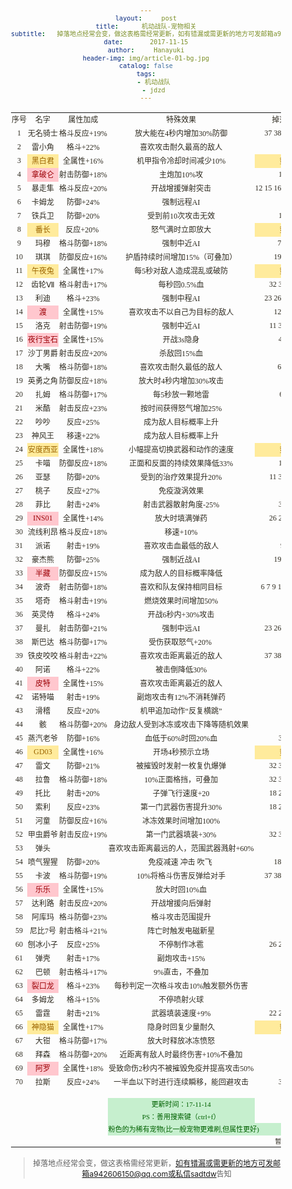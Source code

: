 ```yaml
---
layout:     post
title:      机动战队-宠物相关
subtitle:   掉落地点经常会变，做这表格需经常更新，如有错漏或需更新的地方可发邮箱a942606150@qq.com告知
date:       2017-11-15
author:     Hanayuki
header-img: img/article-01-bg.jpg
catalog: false
tags:
    - 机动战队
    - jdzd
---
```



<html xmlns:v="urn:schemas-microsoft-com:vml" xmlns:o="urn:schemas-microsoft-com:office:office" xmlns:x="urn:schemas-microsoft-com:office:excel" xmlns="http://www.w3.org/TR/REC-html40">
 <head>
  <meta http-equiv="Content-Type" content="text/html; charset=utf-8"/>
  <meta name="ProgId" content="Excel.Sheet"/>
  <meta name="Generator" content="WPS Office ET"/>
  <!--[if gte mso 9]>
   <xml>
    <o:DocumentProperties>
     <o:Author>Administrator</o:Author>
     <o:Created>2017-11-13T17:12:29</o:Created>
     <o:LastAuthor>Administrator</o:LastAuthor>
     <o:LastSaved>2017-11-16T13:13:34</o:LastSaved>
    </o:DocumentProperties>
    <o:CustomDocumentProperties>
     <o:KSOProductBuildVer dt:dt="string">2052-10.1.0.6876</o:KSOProductBuildVer>
     <o:KSOReadingLayout dt:dt="boolean">false</o:KSOReadingLayout>
    </o:CustomDocumentProperties>
   </xml>
  <![endif]-->
  <style>
<!-- @page
	{margin:0.98in 0.75in 0.98in 0.75in;
	mso-header-margin:0.51in;
	mso-footer-margin:0.51in;}
tr
	{mso-height-source:auto;
	mso-ruby-visibility:none;}
col
	{mso-width-source:auto;
	mso-ruby-visibility:none;}
br
	{mso-data-placement:same-cell;}
.font0
	{color:#2F2B20;
	font-size:11.0px;
	font-weight:400;
	font-style:normal;
	text-decoration:none;
	font-family:"宋体";
	mso-generic-font-family:auto;
	mso-font-charset:134;}
.font1
	{color:#2F2B20;
	font-size:12.0px;
	font-weight:400;
	font-style:normal;
	text-decoration:none;
	font-family:"宋体";
	mso-generic-font-family:auto;
	mso-font-charset:134;}
.font2
	{color:#2F2B20;
	font-size:12.0px;
	font-weight:400;
	font-style:normal;
	text-decoration:none;
	font-family:"新宋体";
	mso-generic-font-family:auto;
	mso-font-charset:134;}
.font3
	{color:#9C6500;
	font-size:12.0px;
	font-weight:400;
	font-style:normal;
	text-decoration:none;
	font-family:"宋体";
	mso-generic-font-family:auto;
	mso-font-charset:0;}
.font4
	{color:#9C0006;
	font-size:12.0px;
	font-weight:400;
	font-style:normal;
	text-decoration:none;
	font-family:"宋体";
	mso-generic-font-family:auto;
	mso-font-charset:0;}
.font5
	{color:#006100;
	font-size:11.0px;
	font-weight:400;
	font-style:normal;
	text-decoration:none;
	font-family:"宋体";
	mso-generic-font-family:auto;
	mso-font-charset:0;}
.font6
	{color:#2F2B20;
	font-size:10.0px;
	font-weight:400;
	font-style:normal;
	text-decoration:none;
	font-family:"宋体";
	mso-generic-font-family:auto;
	mso-font-charset:134;}
.font7
	{color:#2F2B20;
	font-size:11.0px;
	font-weight:400;
	font-style:normal;
	text-decoration:none;
	font-family:"宋体";
	mso-generic-font-family:auto;
	mso-font-charset:0;}
.font8
	{color:#675E47;
	font-size:11.0px;
	font-weight:700;
	font-style:normal;
	text-decoration:none;
	font-family:"宋体";
	mso-generic-font-family:auto;
	mso-font-charset:134;}
.font9
	{color:#9C0006;
	font-size:11.0px;
	font-weight:400;
	font-style:normal;
	text-decoration:none;
	font-family:"宋体";
	mso-generic-font-family:auto;
	mso-font-charset:0;}
.font10
	{color:#FFFFFF;
	font-size:11.0px;
	font-weight:400;
	font-style:normal;
	text-decoration:none;
	font-family:"宋体";
	mso-generic-font-family:auto;
	mso-font-charset:0;}
.font11
	{color:#3F3F3F;
	font-size:11.0px;
	font-weight:700;
	font-style:normal;
	text-decoration:none;
	font-family:"宋体";
	mso-generic-font-family:auto;
	mso-font-charset:0;}
.font12
	{color:#9C6500;
	font-size:11.0px;
	font-weight:400;
	font-style:normal;
	text-decoration:none;
	font-family:"宋体";
	mso-generic-font-family:auto;
	mso-font-charset:0;}
.font13
	{color:#675E47;
	font-size:18.0px;
	font-weight:700;
	font-style:normal;
	text-decoration:none;
	font-family:"宋体";
	mso-generic-font-family:auto;
	mso-font-charset:134;}
.font14
	{color:#3F3F76;
	font-size:11.0px;
	font-weight:400;
	font-style:normal;
	text-decoration:none;
	font-family:"宋体";
	mso-generic-font-family:auto;
	mso-font-charset:0;}
.font15
	{color:#2F2B20;
	font-size:11.0px;
	font-weight:700;
	font-style:normal;
	text-decoration:none;
	font-family:"宋体";
	mso-generic-font-family:auto;
	mso-font-charset:0;}
.font16
	{color:#675E47;
	font-size:13.0px;
	font-weight:700;
	font-style:normal;
	text-decoration:none;
	font-family:"宋体";
	mso-generic-font-family:auto;
	mso-font-charset:134;}
.font17
	{color:#0000FF;
	font-size:11.0px;
	font-weight:400;
	font-style:normal;
	text-decoration:underline;
	text-underline-style:single;
	font-family:"宋体";
	mso-generic-font-family:auto;
	mso-font-charset:0;}
.font18
	{color:#FF0000;
	font-size:11.0px;
	font-weight:400;
	font-style:normal;
	text-decoration:none;
	font-family:"宋体";
	mso-generic-font-family:auto;
	mso-font-charset:0;}
.font19
	{color:#800080;
	font-size:11.0px;
	font-weight:400;
	font-style:normal;
	text-decoration:underline;
	text-underline-style:single;
	font-family:"宋体";
	mso-generic-font-family:auto;
	mso-font-charset:0;}
.font20
	{color:#FA7D00;
	font-size:11.0px;
	font-weight:400;
	font-style:normal;
	text-decoration:none;
	font-family:"宋体";
	mso-generic-font-family:auto;
	mso-font-charset:0;}
.font21
	{color:#675E47;
	font-size:15.0px;
	font-weight:700;
	font-style:normal;
	text-decoration:none;
	font-family:"宋体";
	mso-generic-font-family:auto;
	mso-font-charset:134;}
.font22
	{color:#FA7D00;
	font-size:11.0px;
	font-weight:700;
	font-style:normal;
	text-decoration:none;
	font-family:"宋体";
	mso-generic-font-family:auto;
	mso-font-charset:0;}
.font23
	{color:#7F7F7F;
	font-size:11.0px;
	font-weight:400;
	font-style:italic;
	text-decoration:none;
	font-family:"宋体";
	mso-generic-font-family:auto;
	mso-font-charset:0;}
.font24
	{color:#FFFFFF;
	font-size:11.0px;
	font-weight:700;
	font-style:normal;
	text-decoration:none;
	font-family:"宋体";
	mso-generic-font-family:auto;
	mso-font-charset:0;}
.style0
	{mso-number-format:"General";
	text-align:general;
	vertical-align:middle;
	white-space:nowrap;
	mso-rotate:0;
	color:#2F2B20;
	font-size:11.0px;
	font-weight:400;
	font-style:normal;
	text-decoration:none;
	font-family:宋体;
	mso-font-charset:134;
	border:none;
	mso-protection:locked visible;
	mso-style-name:"常规";
	mso-style-id:0;}
.style16
	{mso-number-format:"_ \\¥* \#\,\#\#0_ \;_ \\¥* \\-\#\,\#\#0_ \;_ \\¥* \0022-\0022_ \;_ \@_ ";
	mso-style-name:"货币[0]";
	mso-style-id:7;}
.style17
	{mso-pattern:auto none;
	background:#F7F5E1;
	color:#2F2B20;
	font-size:11.0px;
	font-weight:400;
	font-style:normal;
	text-decoration:none;
	font-family:宋体;
	mso-font-charset:0;
	mso-style-name:"20% - 强调文字颜色 3";}
.style18
	{mso-pattern:auto none;
	background:#FFCC99;
	color:#3F3F76;
	font-size:11.0px;
	font-weight:400;
	font-style:normal;
	text-decoration:none;
	font-family:宋体;
	mso-font-charset:0;
	border:.5px solid #7F7F7F;
	mso-style-name:"输入";}
.style19
	{mso-number-format:"_ \\¥* \#\,\#\#0\.00_ \;_ \\¥* \\-\#\,\#\#0\.00_ \;_ \\¥* \0022-\0022??_ \;_ \@_ ";
	mso-style-name:"货币";
	mso-style-id:4;}
.style20
	{mso-number-format:"_ * \#\,\#\#0_ \;_ * \\-\#\,\#\#0_ \;_ * \0022-\0022_ \;_ \@_ ";
	mso-style-name:"千位分隔[0]";
	mso-style-id:6;}
.style21
	{mso-pattern:auto none;
	background:#EDEAC5;
	color:#2F2B20;
	font-size:11.0px;
	font-weight:400;
	font-style:normal;
	text-decoration:none;
	font-family:宋体;
	mso-font-charset:0;
	mso-style-name:"40% - 强调文字颜色 3";}
.style22
	{mso-pattern:auto none;
	background:#FFC7CE;
	color:#9C0006;
	font-size:11.0px;
	font-weight:400;
	font-style:normal;
	text-decoration:none;
	font-family:宋体;
	mso-font-charset:0;
	mso-style-name:"差";}
.style23
	{mso-number-format:"_ * \#\,\#\#0\.00_ \;_ * \\-\#\,\#\#0\.00_ \;_ * \0022-\0022??_ \;_ \@_ ";
	mso-style-name:"千位分隔";
	mso-style-id:3;}
.style24
	{mso-pattern:auto none;
	background:#E4E0A7;
	color:#FFFFFF;
	font-size:11.0px;
	font-weight:400;
	font-style:normal;
	text-decoration:none;
	font-family:宋体;
	mso-font-charset:0;
	mso-style-name:"60% - 强调文字颜色 3";}
.style25
	{color:#0000FF;
	font-size:11.0px;
	font-weight:400;
	font-style:normal;
	text-decoration:underline;
	text-underline-style:single;
	font-family:宋体;
	mso-font-charset:0;
	mso-style-name:"超链接";
	mso-style-id:8;}
.style26
	{mso-number-format:"0%";
	mso-style-name:"百分比";
	mso-style-id:5;}
.style27
	{color:#800080;
	font-size:11.0px;
	font-weight:400;
	font-style:normal;
	text-decoration:underline;
	text-underline-style:single;
	font-family:宋体;
	mso-font-charset:0;
	mso-style-name:"已访问的超链接";
	mso-style-id:9;}
.style28
	{mso-pattern:auto none;
	background:#FFFFCC;
	border:.5px solid #B2B2B2;
	mso-style-name:"注释";}
.style29
	{mso-pattern:auto none;
	background:#C2D8D8;
	color:#FFFFFF;
	font-size:11.0px;
	font-weight:400;
	font-style:normal;
	text-decoration:none;
	font-family:宋体;
	mso-font-charset:0;
	mso-style-name:"60% - 强调文字颜色 2";}
.style30
	{color:#675E47;
	font-size:11.0px;
	font-weight:700;
	font-style:normal;
	text-decoration:none;
	font-family:宋体;
	mso-font-charset:134;
	mso-style-name:"标题 4";}
.style31
	{color:#FF0000;
	font-size:11.0px;
	font-weight:400;
	font-style:normal;
	text-decoration:none;
	font-family:宋体;
	mso-font-charset:0;
	mso-style-name:"警告文本";}
.style32
	{color:#675E47;
	font-size:18.0px;
	font-weight:700;
	font-style:normal;
	text-decoration:none;
	font-family:宋体;
	mso-font-charset:134;
	mso-style-name:"标题";}
.style33
	{color:#7F7F7F;
	font-size:11.0px;
	font-weight:400;
	font-style:italic;
	text-decoration:none;
	font-family:宋体;
	mso-font-charset:0;
	mso-style-name:"解释性文本";}
.style34
	{color:#675E47;
	font-size:15.0px;
	font-weight:700;
	font-style:normal;
	text-decoration:none;
	font-family:宋体;
	mso-font-charset:134;
	border-bottom:1.0px solid #A9A57C;
	mso-style-name:"标题 1";}
.style35
	{color:#675E47;
	font-size:13.0px;
	font-weight:700;
	font-style:normal;
	text-decoration:none;
	font-family:宋体;
	mso-font-charset:134;
	border-bottom:1.0px solid #A9A57C;
	mso-style-name:"标题 2";}
.style36
	{mso-pattern:auto none;
	background:#CBC8AF;
	color:#FFFFFF;
	font-size:11.0px;
	font-weight:400;
	font-style:normal;
	text-decoration:none;
	font-family:宋体;
	mso-font-charset:0;
	mso-style-name:"60% - 强调文字颜色 1";}
.style37
	{color:#675E47;
	font-size:11.0px;
	font-weight:700;
	font-style:normal;
	text-decoration:none;
	font-family:宋体;
	mso-font-charset:134;
	border-bottom:1.0px solid #D5D2BD;
	mso-style-name:"标题 3";}
.style38
	{mso-pattern:auto none;
	background:#BFC8C5;
	color:#FFFFFF;
	font-size:11.0px;
	font-weight:400;
	font-style:normal;
	text-decoration:none;
	font-family:宋体;
	mso-font-charset:0;
	mso-style-name:"60% - 强调文字颜色 4";}
.style39
	{mso-pattern:auto none;
	background:#F2F2F2;
	color:#3F3F3F;
	font-size:11.0px;
	font-weight:700;
	font-style:normal;
	text-decoration:none;
	font-family:宋体;
	mso-font-charset:0;
	border:.5px solid #3F3F3F;
	mso-style-name:"输出";}
.style40
	{mso-pattern:auto none;
	background:#F2F2F2;
	color:#FA7D00;
	font-size:11.0px;
	font-weight:700;
	font-style:normal;
	text-decoration:none;
	font-family:宋体;
	mso-font-charset:0;
	border:.5px solid #7F7F7F;
	mso-style-name:"计算";}
.style41
	{mso-pattern:auto none;
	background:#A5A5A5;
	color:#FFFFFF;
	font-size:11.0px;
	font-weight:700;
	font-style:normal;
	text-decoration:none;
	font-family:宋体;
	mso-font-charset:0;
	border:2.0px double #3F3F3F;
	mso-style-name:"检查单元格";}
.style42
	{mso-pattern:auto none;
	background:#EFECE7;
	color:#2F2B20;
	font-size:11.0px;
	font-weight:400;
	font-style:normal;
	text-decoration:none;
	font-family:宋体;
	mso-font-charset:0;
	mso-style-name:"20% - 强调文字颜色 6";}
.style43
	{mso-pattern:auto none;
	background:#9CBEBD;
	color:#FFFFFF;
	font-size:11.0px;
	font-weight:400;
	font-style:normal;
	text-decoration:none;
	font-family:宋体;
	mso-font-charset:0;
	mso-style-name:"强调文字颜色 2";}
.style44
	{color:#FA7D00;
	font-size:11.0px;
	font-weight:400;
	font-style:normal;
	text-decoration:none;
	font-family:宋体;
	mso-font-charset:0;
	border-bottom:2.0px double #FF8001;
	mso-style-name:"链接单元格";}
.style45
	{color:#2F2B20;
	font-size:11.0px;
	font-weight:700;
	font-style:normal;
	text-decoration:none;
	font-family:宋体;
	mso-font-charset:0;
	border-top:.5px solid #A9A57C;
	border-bottom:2.0px double #A9A57C;
	mso-style-name:"汇总";}
.style46
	{mso-pattern:auto none;
	background:#C6EFCE;
	color:#006100;
	font-size:11.0px;
	font-weight:400;
	font-style:normal;
	text-decoration:none;
	font-family:宋体;
	mso-font-charset:0;
	mso-style-name:"好";}
.style47
	{mso-pattern:auto none;
	background:#FFEB9C;
	color:#9C6500;
	font-size:11.0px;
	font-weight:400;
	font-style:normal;
	text-decoration:none;
	font-family:宋体;
	mso-font-charset:0;
	mso-style-name:"适中";}
.style48
	{mso-pattern:auto none;
	background:#F3ECDE;
	color:#2F2B20;
	font-size:11.0px;
	font-weight:400;
	font-style:normal;
	text-decoration:none;
	font-family:宋体;
	mso-font-charset:0;
	mso-style-name:"20% - 强调文字颜色 5";}
.style49
	{mso-pattern:auto none;
	background:#A9A57C;
	color:#FFFFFF;
	font-size:11.0px;
	font-weight:400;
	font-style:normal;
	text-decoration:none;
	font-family:宋体;
	mso-font-charset:0;
	mso-style-name:"强调文字颜色 1";}
.style50
	{mso-pattern:auto none;
	background:#EDECE4;
	color:#2F2B20;
	font-size:11.0px;
	font-weight:400;
	font-style:normal;
	text-decoration:none;
	font-family:宋体;
	mso-font-charset:0;
	mso-style-name:"20% - 强调文字颜色 1";}
.style51
	{mso-pattern:auto none;
	background:#DDDBCA;
	color:#2F2B20;
	font-size:11.0px;
	font-weight:400;
	font-style:normal;
	text-decoration:none;
	font-family:宋体;
	mso-font-charset:0;
	mso-style-name:"40% - 强调文字颜色 1";}
.style52
	{mso-pattern:auto none;
	background:#EBF1F1;
	color:#2F2B20;
	font-size:11.0px;
	font-weight:400;
	font-style:normal;
	text-decoration:none;
	font-family:宋体;
	mso-font-charset:0;
	mso-style-name:"20% - 强调文字颜色 2";}
.style53
	{mso-pattern:auto none;
	background:#D8E4E4;
	color:#2F2B20;
	font-size:11.0px;
	font-weight:400;
	font-style:normal;
	text-decoration:none;
	font-family:宋体;
	mso-font-charset:0;
	mso-style-name:"40% - 强调文字颜色 2";}
.style54
	{mso-pattern:auto none;
	background:#D2CB6C;
	color:#FFFFFF;
	font-size:11.0px;
	font-weight:400;
	font-style:normal;
	text-decoration:none;
	font-family:宋体;
	mso-font-charset:0;
	mso-style-name:"强调文字颜色 3";}
.style55
	{mso-pattern:auto none;
	background:#95A39D;
	color:#FFFFFF;
	font-size:11.0px;
	font-weight:400;
	font-style:normal;
	text-decoration:none;
	font-family:宋体;
	mso-font-charset:0;
	mso-style-name:"强调文字颜色 4";}
.style56
	{mso-pattern:auto none;
	background:#EAECEB;
	color:#2F2B20;
	font-size:11.0px;
	font-weight:400;
	font-style:normal;
	text-decoration:none;
	font-family:宋体;
	mso-font-charset:0;
	mso-style-name:"20% - 强调文字颜色 4";}
.style57
	{mso-pattern:auto none;
	background:#D3DAD7;
	color:#2F2B20;
	font-size:11.0px;
	font-weight:400;
	font-style:normal;
	text-decoration:none;
	font-family:宋体;
	mso-font-charset:0;
	mso-style-name:"40% - 强调文字颜色 4";}
.style58
	{mso-pattern:auto none;
	background:#C89F5D;
	color:#FFFFFF;
	font-size:11.0px;
	font-weight:400;
	font-style:normal;
	text-decoration:none;
	font-family:宋体;
	mso-font-charset:0;
	mso-style-name:"强调文字颜色 5";}
.style59
	{mso-pattern:auto none;
	background:#E9D9BE;
	color:#2F2B20;
	font-size:11.0px;
	font-weight:400;
	font-style:normal;
	text-decoration:none;
	font-family:宋体;
	mso-font-charset:0;
	mso-style-name:"40% - 强调文字颜色 5";}
.style60
	{mso-pattern:auto none;
	background:#DDC69D;
	color:#FFFFFF;
	font-size:11.0px;
	font-weight:400;
	font-style:normal;
	text-decoration:none;
	font-family:宋体;
	mso-font-charset:0;
	mso-style-name:"60% - 强调文字颜色 5";}
.style61
	{mso-pattern:auto none;
	background:#B1A089;
	color:#FFFFFF;
	font-size:11.0px;
	font-weight:400;
	font-style:normal;
	text-decoration:none;
	font-family:宋体;
	mso-font-charset:0;
	mso-style-name:"强调文字颜色 6";}
.style62
	{mso-pattern:auto none;
	background:#E0D9CF;
	color:#2F2B20;
	font-size:11.0px;
	font-weight:400;
	font-style:normal;
	text-decoration:none;
	font-family:宋体;
	mso-font-charset:0;
	mso-style-name:"40% - 强调文字颜色 6";}
.style63
	{mso-pattern:auto none;
	background:#CFC6B8;
	color:#FFFFFF;
	font-size:11.0px;
	font-weight:400;
	font-style:normal;
	text-decoration:none;
	font-family:宋体;
	mso-font-charset:0;
	mso-style-name:"60% - 强调文字颜色 6";}
td
	{mso-style-parent:style0;
	padding-top:1px;
	padding-right:1px;
	padding-left:1px;
	mso-ignore:padding;
	mso-number-format:"General";
	text-align:general;
	vertical-align:middle;
	white-space:nowrap;
	mso-rotate:0;
	color:#2F2B20;
	font-size:11.0px;
	font-weight:400;
	font-style:normal;
	text-decoration:none;
	font-family:宋体;
	mso-font-charset:134;
	border:none;
	mso-protection:locked visible;}
.xl65
	{mso-style-parent:style0;
	text-align:center;
	font-size:12.0px;
	mso-font-charset:134;}
.xl66
	{mso-style-parent:style0;
	text-align:center;
	font-size:12.0px;
	font-family:新宋体;
	mso-font-charset:134;}
.xl67
	{mso-style-parent:style47;
	text-align:center;
	mso-pattern:auto none;
	background:#FFEB9C;
	color:#9C6500;
	font-size:12.0px;
	mso-font-charset:0;}
.xl68
	{mso-style-parent:style22;
	text-align:center;
	mso-pattern:auto none;
	background:#FFC7CE;
	color:#9C0006;
	font-size:12.0px;
	mso-font-charset:0;}
.xl69
	{mso-style-parent:style0;
	mso-number-format:"m\0022月\0022d\0022日\0022";
	text-align:center;
	font-size:12.0px;
	mso-font-charset:134;}
.xl70
	{mso-style-parent:style46;
	text-align:center;
	mso-pattern:auto none;
	background:#C6EFCE;
	color:#006100;
	mso-font-charset:0;}
.xl71
	{mso-style-parent:style46;
	text-align:justify;
	mso-pattern:auto none;
	background:#C6EFCE;
	color:#006100;
	mso-font-charset:0;}
.xl72
	{mso-style-parent:style0;
	text-align:center;
	font-size:10.0px;
	mso-font-charset:134;}
 -->  </style>
  <!--[if gte mso 9]>
   <xml>
    <x:ExcelWorkbook>
     <x:ExcelWorksheets>
      <x:ExcelWorksheet>
       <x:Name>Sheet1</x:Name>
       <x:WorksheetOpxions>
        <x:DefaultRowHeight>285</x:DefaultRowHeight>
        <x:Selected/>
        <x:Panes>
         <x:Pane>
          <x:Number>3</x:Number>
          <x:ActiveCol>6</x:ActiveCol>
          <x:ActiveRow>9</x:ActiveRow>
          <x:RangeSelection>G10</x:RangeSelection>
         </x:Pane>
        </x:Panes>
        <x:ProtectContents>False</x:ProtectContents>
        <x:ProtectObjects>False</x:ProtectObjects>
        <x:ProtectScenarios>False</x:ProtectScenarios>
        <x:PageBreakZoom>100</x:PageBreakZoom>
        <x:Print>
         <x:ValidPrinterInfo/>
         <x:PaperSizeIndex>9</x:PaperSizeIndex>
        </x:Print>
       </x:WorksheetOpxions>
      </x:ExcelWorksheet>
     </x:ExcelWorksheets>
     <x:ProtectStructure>False</x:ProtectStructure>
     <x:ProtectWindows>False</x:ProtectWindows>
     <x:SelectedSheets>0</x:SelectedSheets>
     <x:WindowHeight>10365</x:WindowHeight>
     <x:WindowWidth>21510</x:WindowWidth>
    </x:ExcelWorkbook>
    <x:ExcelName>
     <x:Name>s</x:Name>
     <x:Formula>=Sheet1!$A:$A</x:Formula>
    </x:ExcelName>
    <x:ExcelName>
     <x:Name>s是</x:Name>
     <x:Formula>=Sheet1!$A:$A</x:Formula>
    </x:ExcelName>
   </xml>
  <![endif]-->
 </head>
 <body link="blue" vlink="purple" class="xl65">
  <table width="1019" border="0" cellpadding="0" cellspacing="0" style='border-collapse:collapse;table-layout:fixed;'>
   <tr height="19" style='height:14.25px;'>
    <td class="xl65" height="19" width="45" style='height:14.25px;width:33.75px;' x:str>序号</td>
    <td class="xl65" width="97" style='width:72.75px;' x:str>名字</td>
    <td class="xl66" width="151" style='width:113.25px;' x:str>属性加成</td>
    <td class="xl65" width="310" style='width:232.50px;' x:str>特殊效果</td>
    <td class="xl65" width="168" style='width:126.00px;' x:str>掉落关卡</td>
    <td class="xl65" width="248" style='width:186.00px;' x:str>掉落关卡（特殊战役）</td>
   </tr>
   <tr height="19" style='height:14.25px;'>
    <td class="xl65" height="19" style='height:14.25px;' x:num>1</td>
    <td class="xl65" x:str>无名骑士</td>
    <td class="xl65" x:str>格斗反应+19%</td>
    <td class="xl65" x:str>放大能在4秒内增加30%防御</td>
    <td class="xl65" x:str>37 38 39 40 41</td>
    <td class="xl65"></td>
   </tr>
   <tr height="21.33" style='height:16.00px;mso-height-source:userset;mso-height-alt:320;'>
    <td class="xl65" height="21.33" style='height:16.00px;' x:num>2</td>
    <td class="xl65" x:str>雷小角</td>
    <td class="xl65" x:str>格斗+22%</td>
    <td class="xl65" x:str>喜欢攻击耐久最高的敌人</td>
    <td class="xl65" x:num>16</td>
    <td class="xl65"></td>
   </tr>
   <tr height="19" style='height:14.25px;'>
    <td class="xl65" height="19" style='height:14.25px;' x:num>3</td>
    <td class="xl67" x:str>黑白君</td>
    <td class="xl65" x:str>全属性+16%</td>
    <td class="xl65" x:str>机甲指令冷却时间减少10%</td>
    <td class="xl67" x:str>氪金</td>
    <td class="xl65"></td>
   </tr>
   <tr height="19" style='height:14.25px;'>
    <td class="xl65" height="19" style='height:14.25px;' x:num>4</td>
    <td class="xl68" x:str>拿破仑</td>
    <td class="xl65" x:str>射击防御+18%</td>
    <td class="xl65" x:str>主炮加10%攻</td>
    <td class="xl65" x:str>10 25</td>
    <td class="xl65" x:str>蔷薇三连星 25 26 27 28 29 30</td>
   </tr>
   <tr height="19" style='height:14.25px;'>
    <td class="xl65" height="19" style='height:14.25px;' x:num>5</td>
    <td class="xl65" x:str>暴走隼</td>
    <td class="xl65" x:str>格斗反应+20%</td>
    <td class="xl65" x:str>开战增援弹射突击</td>
    <td class="xl65" x:str>12 15 16 17 19 20 21</td>
    <td class="xl65"></td>
   </tr>
   <tr height="19" style='height:14.25px;'>
    <td class="xl65" height="19" style='height:14.25px;' x:num>6</td>
    <td class="xl65" x:str>卡姆龙</td>
    <td class="xl65" x:str>防御+24%</td>
    <td class="xl65" x:str>强制远程AI</td>
    <td class="xl69" x:str>6 7</td>
    <td class="xl65"></td>
   </tr>
   <tr height="19" style='height:14.25px;'>
    <td class="xl65" height="19" style='height:14.25px;' x:num>7</td>
    <td class="xl65" x:str>铁兵卫</td>
    <td class="xl65" x:str>防御+20%</td>
    <td class="xl65" x:str>受到前10次攻击无效</td>
    <td class="xl65" x:str>14 17</td>
    <td class="xl65"></td>
   </tr>
   <tr height="19" style='height:14.25px;'>
    <td class="xl65" height="19" style='height:14.25px;' x:num>8</td>
    <td class="xl67" x:str>番长</td>
    <td class="xl65" x:str>反应+20%<font class="font1"><span style='mso-spacerun:yes;'>&nbsp;</span></font></td>
    <td class="xl65" x:str>怒气满时立即放大</td>
    <td class="xl67" x:str>氪金</td>
    <td class="xl65"></td>
   </tr>
   <tr height="19" style='height:14.25px;'>
    <td class="xl65" height="19" style='height:14.25px;' x:num>9</td>
    <td class="xl65" x:str>玛穆</td>
    <td class="xl65" x:str>格斗防御+18%</td>
    <td class="xl65" x:str>强制中近AI</td>
    <td class="xl65" x:str>7 8 10</td>
    <td class="xl65" x:str>非洲三人组 6 7 8 9 10</td>
   </tr>
   <tr height="19" style='height:14.25px;'>
    <td class="xl65" height="19" style='height:14.25px;' x:num>10</td>
    <td class="xl65" x:str>琪琪</td>
    <td class="xl65" x:str>防御反应+16%</td>
    <td class="xl65" x:str>护盾持续时间增加15%（可叠加）</td>
    <td class="xl65" x:str>19 20 21</td>
    <td class="xl65"></td>
   </tr>
   <tr height="19" style='height:14.25px;'>
    <td class="xl65" height="19" style='height:14.25px;' x:num>11</td>
    <td class="xl67" x:str>午夜兔</td>
    <td class="xl65" x:str>全属性+17%</td>
    <td class="xl65" x:str>每5秒对敌人造成混乱或破防</td>
    <td class="xl67" x:str>氪金</td>
    <td class="xl65"></td>
   </tr>
   <tr height="19" style='height:14.25px;'>
    <td class="xl65" height="19" style='height:14.25px;' x:num>12</td>
    <td class="xl65" x:str>齿轮Ⅶ</td>
    <td class="xl65" x:str>格斗射击+17%</td>
    <td class="xl65" x:str>每秒回0.5%血</td>
    <td class="xl65" x:str>32 33 34 35</td>
    <td class="xl65"></td>
   </tr>
   <tr height="19" style='height:14.25px;'>
    <td class="xl65" height="19" style='height:14.25px;' x:num>13</td>
    <td class="xl65" x:str>利迪</td>
    <td class="xl65" x:str>格斗+23%</td>
    <td class="xl65" x:str>强制中程AI</td>
    <td class="xl65" x:str>23 26 27 28 29</td>
    <td class="xl65"></td>
   </tr>
   <tr height="19" style='height:14.25px;'>
    <td class="xl65" height="19" style='height:14.25px;' x:num>14</td>
    <td class="xl68" x:str>渡</td>
    <td class="xl65" x:str>全属性+15%</td>
    <td class="xl65" x:str>喜欢攻击不以自己为目标的敌人</td>
    <td class="xl65" x:str>12 13 17</td>
    <td class="xl65"></td>
   </tr>
   <tr height="19" style='height:14.25px;'>
    <td class="xl65" height="19" style='height:14.25px;' x:num>15</td>
    <td class="xl65" x:str>洛克</td>
    <td class="xl65" x:str>射击防御+19%</td>
    <td class="xl65" x:str>强制中近AI</td>
    <td class="xl65" x:str>11 30 31 36</td>
    <td class="xl65"></td>
   </tr>
   <tr height="19" style='height:14.25px;'>
    <td class="xl65" height="19" style='height:14.25px;' x:num>16</td>
    <td class="xl68" x:str>夜行宝石</td>
    <td class="xl65" x:str>全属性+15%</td>
    <td class="xl65" x:str>开战3s隐身</td>
    <td class="xl65" x:str>40 41</td>
    <td class="xl65" x:str>迪妮莎挑战 21 22</td>
   </tr>
   <tr height="19" style='height:14.25px;'>
    <td class="xl65" height="19" style='height:14.25px;' x:num>17</td>
    <td class="xl65" x:str>沙丁男爵</td>
    <td class="xl65" x:str>射击反应+20%</td>
    <td class="xl65" x:str>杀敌回15%血</td>
    <td class="xl65"></td>
    <td class="xl65" x:str>赏金猎人 32 33 34 35</td>
   </tr>
   <tr height="19" style='height:14.25px;'>
    <td class="xl65" height="19" style='height:14.25px;' x:num>18</td>
    <td class="xl65" x:str>大嘴</td>
    <td class="xl65" x:str>格斗防御+18%</td>
    <td class="xl65" x:str>喜欢攻击耐久最低的敌人</td>
    <td class="xl65" x:str>6 8 10</td>
    <td class="xl65"></td>
   </tr>
   <tr height="19" style='height:14.25px;'>
    <td class="xl65" height="19" style='height:14.25px;' x:num>19</td>
    <td class="xl65" x:str>英勇之角</td>
    <td class="xl65" x:str>防御反应+18%</td>
    <td class="xl66" x:str>放大时4秒内增加30%攻击</td>
    <td class="xl65"></td>
    <td class="xl65" x:str>魔神袭来 36 37 38 39 40 41</td>
   </tr>
   <tr height="19" style='height:14.25px;'>
    <td class="xl65" height="19" style='height:14.25px;' x:num>20</td>
    <td class="xl65" x:str>扎姆</td>
    <td class="xl65" x:str>格斗防御+17%</td>
    <td class="xl65" x:str>每5秒放一颗地雷</td>
    <td class="xl65" x:str>6 8 9</td>
    <td class="xl65" x:str>负能量 36 37 38 39 40 41</td>
   </tr>
   <tr height="19" style='height:14.25px;'>
    <td class="xl65" height="19" style='height:14.25px;' x:num>21</td>
    <td class="xl65" x:str>米酷</td>
    <td class="xl65" x:str>射击反应+23%</td>
    <td class="xl65" x:str>按时间获得怒气增加25%</td>
    <td class="xl65" x:num>14</td>
    <td class="xl65"></td>
   </tr>
   <tr height="19" style='height:14.25px;'>
    <td class="xl65" height="19" style='height:14.25px;' x:num>22</td>
    <td class="xl65" x:str>吵吵</td>
    <td class="xl65" x:str>反应+25%</td>
    <td class="xl65" x:str>成为敌人目标概率上升</td>
    <td class="xl65"></td>
    <td class="xl65" x:str>吵闹蝙蝠 1-41</td>
   </tr>
   <tr height="19" style='height:14.25px;'>
    <td class="xl65" height="19" style='height:14.25px;' x:num>23</td>
    <td class="xl65" x:str>神风王</td>
    <td class="xl65" x:str>移速+22%</td>
    <td class="xl65" x:str>成为敌人目标概率上升</td>
    <td class="xl65" x:str>8 9</td>
    <td class="xl65"></td>
   </tr>
   <tr height="19" style='height:14.25px;'>
    <td class="xl65" height="19" style='height:14.25px;' x:num>24</td>
    <td class="xl67" x:str>安度西亚</td>
    <td class="xl65" x:str>全属性+18%</td>
    <td class="xl65" x:str>小幅提高切换武器和动作的速度</td>
    <td class="xl67" x:str>氪金</td>
    <td class="xl65"></td>
   </tr>
   <tr height="19" style='height:14.25px;'>
    <td class="xl65" height="19" style='height:14.25px;' x:num>25</td>
    <td class="xl65" x:str>卡喵</td>
    <td class="xl65" x:str>防御反应+18%</td>
    <td class="xl66" x:str>正面和反面的持续效果降低33%</td>
    <td class="xl65" x:str>13 14</td>
    <td class="xl65"></td>
   </tr>
   <tr height="19" style='height:14.25px;'>
    <td class="xl65" height="19" style='height:14.25px;' x:num>26</td>
    <td class="xl65" x:str>亚瑟</td>
    <td class="xl65" x:str>防御+20%</td>
    <td class="xl66" x:str>受到的治疗效果提升20%</td>
    <td class="xl65" x:str>11 30 31 36</td>
    <td class="xl65"></td>
   </tr>
   <tr height="19" style='height:14.25px;'>
    <td class="xl65" height="19" style='height:14.25px;' x:num>27</td>
    <td class="xl65" x:str>桃子</td>
    <td class="xl65" x:str>反应+27%</td>
    <td class="xl65" x:str>免疫漩涡效果</td>
    <td class="xl65"></td>
    <td class="xl65" x:str>吵闹蝙蝠 1-41</td>
   </tr>
   <tr height="19" style='height:14.25px;'>
    <td class="xl65" height="19" style='height:14.25px;' x:num>28</td>
    <td class="xl65" x:str>菲比</td>
    <td class="xl65" x:str>射击+24%</td>
    <td class="xl65" x:str>射击武器散射角度-25%</td>
    <td class="xl65" x:str>30 31</td>
    <td class="xl65"></td>
   </tr>
   <tr height="19" style='height:14.25px;'>
    <td class="xl65" height="19" style='height:14.25px;' x:num>29</td>
    <td class="xl68" x:str>INS01</td>
    <td class="xl65" x:str>全属性+14%</td>
    <td class="xl65" x:str>放大时填满弹药</td>
    <td class="xl65" x:str>26 27 28 29</td>
    <td class="xl65"></td>
   </tr>
   <tr height="19" style='height:14.25px;'>
    <td class="xl65" height="19" style='height:14.25px;' x:num>30</td>
    <td class="xl65" x:str>流线利昂</td>
    <td class="xl65" x:str>格斗反应+18%</td>
    <td class="xl66" x:str>移速+10%</td>
    <td class="xl65"></td>
    <td class="xl65" x:str>暴走族 18</td>
   </tr>
   <tr height="19" style='height:14.25px;'>
    <td class="xl65" height="19" style='height:14.25px;' x:num>31</td>
    <td class="xl65" x:str>派诺</td>
    <td class="xl65" x:str>射击+19%</td>
    <td class="xl66" x:str>喜欢攻击血最低的敌人</td>
    <td class="xl65" x:str>9 10</td>
    <td class="xl65"></td>
   </tr>
   <tr height="19" style='height:14.25px;'>
    <td class="xl65" height="19" style='height:14.25px;' x:num>32</td>
    <td class="xl65" x:str>豪杰熊</td>
    <td class="xl65" x:str>防御+25%</td>
    <td class="xl66" x:str>强制近战AI</td>
    <td class="xl65" x:str>19 20 21</td>
    <td class="xl65" x:str>正义执行 23</td>
   </tr>
   <tr height="19" style='height:14.25px;'>
    <td class="xl65" height="19" style='height:14.25px;' x:num>33</td>
    <td class="xl68" x:str>半藏</td>
    <td class="xl65" x:str>防御反应+15%</td>
    <td class="xl66" x:str>成为敌人的目标概率降低</td>
    <td class="xl65" x:num>16</td>
    <td class="xl65" x:str>胧月夜 31</td>
   </tr>
   <tr height="19" style='height:14.25px;'>
    <td class="xl65" height="19" style='height:14.25px;' x:num>34</td>
    <td class="xl65" x:str>波奇</td>
    <td class="xl65" x:str>射击防御+18%</td>
    <td class="xl66" x:str>喜欢和队友保持相同目标</td>
    <td class="xl65" x:str>6 7 9 11 30 31 36</td>
    <td class="xl65"></td>
   </tr>
   <tr height="19" style='height:14.25px;'>
    <td class="xl65" height="19" style='height:14.25px;' x:num>35</td>
    <td class="xl65" x:str>塔奇</td>
    <td class="xl65" x:str>格斗射击+19%</td>
    <td class="xl66" x:str>燃烧效果时间增加50%</td>
    <td class="xl65" x:num>23</td>
    <td class="xl65" x:str>FFF团 11 12 13 14 15 16 17</td>
   </tr>
   <tr height="19" style='height:14.25px;'>
    <td class="xl65" height="19" style='height:14.25px;' x:num>36</td>
    <td class="xl65" x:str>英灵侍</td>
    <td class="xl65" x:str>格斗+24%</td>
    <td class="xl66" x:str>开战6秒内+30%攻击</td>
    <td class="xl65"></td>
    <td class="xl65" x:str>圆桌骑士 37 40</td>
   </tr>
   <tr height="19" style='height:14.25px;'>
    <td class="xl65" height="19" style='height:14.25px;' x:num>37</td>
    <td class="xl65" x:str>曼扎</td>
    <td class="xl65" x:str>射击防御+21%</td>
    <td class="xl66" x:str>强制中远AI</td>
    <td class="xl65" x:str>23 26 27 28 29</td>
    <td class="xl65"></td>
   </tr>
   <tr height="19" style='height:14.25px;'>
    <td class="xl65" height="19" style='height:14.25px;' x:num>38</td>
    <td class="xl65" x:str>斯巴达</td>
    <td class="xl65" x:str>格斗防御+17%</td>
    <td class="xl66" x:str>受伤获取怒气+20%<font class="font2"><span style='mso-spacerun:yes;'>&nbsp;</span></font></td>
    <td class="xl65"></td>
    <td class="xl65" x:str>商店</td>
   </tr>
   <tr height="19" style='height:14.25px;'>
    <td class="xl65" height="19" style='height:14.25px;' x:num>39</td>
    <td class="xl65" x:str>铁皮咬咬</td>
    <td class="xl65" x:str>格斗射击+22%</td>
    <td class="xl66" x:str>喜欢攻击距离最近的敌人</td>
    <td class="xl65" x:str>37 38 39 40 41</td>
    <td class="xl65"></td>
   </tr>
   <tr height="19" style='height:14.25px;'>
    <td class="xl65" height="19" style='height:14.25px;' x:num>40</td>
    <td class="xl65" x:str>阿诺</td>
    <td class="xl65" x:str>格斗+22%</td>
    <td class="xl66" x:str>被击倒降低30%</td>
    <td class="xl65" x:num>11</td>
    <td class="xl65"></td>
   </tr>
   <tr height="19" style='height:14.25px;'>
    <td class="xl65" height="19" style='height:14.25px;' x:num>41</td>
    <td class="xl68" x:str>皮特</td>
    <td class="xl65" x:str>全属性+15%</td>
    <td class="xl66" x:str>喜欢攻击距离最近的敌人</td>
    <td class="xl65" x:num>7</td>
    <td class="xl65" x:str>大沙海 5 6 7 8 9 10</td>
   </tr>
   <tr height="19" style='height:14.25px;'>
    <td class="xl65" height="19" style='height:14.25px;' x:num>42</td>
    <td class="xl65" x:str>诺特喵</td>
    <td class="xl65" x:str>射击+19%</td>
    <td class="xl66" x:str>副炮攻击有12%不消耗弹药</td>
    <td class="xl65" x:num>12</td>
    <td class="xl65"></td>
   </tr>
   <tr height="19" style='height:14.25px;'>
    <td class="xl65" height="19" style='height:14.25px;' x:num>43</td>
    <td class="xl65" x:str>滑稽</td>
    <td class="xl65" x:str>反应+20%</td>
    <td class="xl66" x:str>机甲追加动作“反复横跳”</td>
    <td class="xl65"></td>
    <td class="xl65" x:str>滑稽联队 18 19 20 21 22</td>
   </tr>
   <tr height="19" style='height:14.25px;'>
    <td class="xl65" height="19" style='height:14.25px;' x:num>44</td>
    <td class="xl65" x:str>骸</td>
    <td class="xl65" x:str>格斗防御+20%</td>
    <td class="xl66" x:str>身边敌人受到冰冻或攻击下降等随机效果</td>
    <td class="xl65"></td>
    <td class="xl65" x:str>战场的亡灵 26 27 28 29 30</td>
   </tr>
   <tr height="19" style='height:14.25px;'>
    <td class="xl65" height="19" style='height:14.25px;' x:num>45</td>
    <td class="xl65" x:str>蒸汽老爷</td>
    <td class="xl65" x:str>防御+16%</td>
    <td class="xl66" x:str>血低于60%时回20%血</td>
    <td class="xl65" x:str>32 35</td>
    <td class="xl65"></td>
   </tr>
   <tr height="19" style='height:14.25px;'>
    <td class="xl65" height="19" style='height:14.25px;' x:num>46</td>
    <td class="xl67" x:str>GD03</td>
    <td class="xl65" x:str>全属性+16%</td>
    <td class="xl66" x:str>开场4秒预示立场</td>
    <td class="xl67" x:str>氪金</td>
    <td class="xl65"></td>
   </tr>
   <tr height="19" style='height:14.25px;'>
    <td class="xl65" height="19" style='height:14.25px;' x:num>47</td>
    <td class="xl65" x:str>雷文</td>
    <td class="xl65" x:str>防御+21%</td>
    <td class="xl66" x:str>被摧毁时发射一枚复仇爆弹</td>
    <td class="xl65" x:str>32 33 34 35</td>
    <td class="xl65"></td>
   </tr>
   <tr height="19" style='height:14.25px;'>
    <td class="xl65" height="19" style='height:14.25px;' x:num>48</td>
    <td class="xl65" x:str>拉鲁</td>
    <td class="xl65" x:str>格斗防御+18%</td>
    <td class="xl66" x:str>10%正面格挡，可叠加</td>
    <td class="xl65" x:str>32 33 34 35</td>
    <td class="xl65" x:str>武的极意 8 35</td>
   </tr>
   <tr height="19" style='height:14.25px;'>
    <td class="xl65" height="19" style='height:14.25px;' x:num>49</td>
    <td class="xl65" x:str>托比</td>
    <td class="xl65" x:str>射击+20%</td>
    <td class="xl66" x:str>子弹飞行速度+20</td>
    <td class="xl65" x:str>18 22 24 25</td>
    <td class="xl65" x:str>微笑的杀手 22 23 24</td>
   </tr>
   <tr height="19" style='height:14.25px;'>
    <td class="xl65" height="19" style='height:14.25px;' x:num>50</td>
    <td class="xl65" x:str>索利</td>
    <td class="xl65" x:str>反应+23%</td>
    <td class="xl66" x:str>第一门武器伤害提升30%</td>
    <td class="xl65" x:str>18 22 24 25</td>
    <td class="xl65"></td>
   </tr>
   <tr height="19" style='height:14.25px;'>
    <td class="xl65" height="19" style='height:14.25px;' x:num>51</td>
    <td class="xl65" x:str>河童</td>
    <td class="xl65" x:str>防御反应+16%</td>
    <td class="xl66" x:str>冰冻效果时间增加100%</td>
    <td class="xl65" x:num>15</td>
    <td class="xl65"></td>
   </tr>
   <tr height="19" style='height:14.25px;'>
    <td class="xl65" height="19" style='height:14.25px;' x:num>52</td>
    <td class="xl65" x:str>甲虫爵爷</td>
    <td class="xl65" x:str>射击反应+19%</td>
    <td class="xl66" x:str>第一门武器填装+30%</td>
    <td class="xl65" x:str>32 33 34 35</td>
    <td class="xl65" x:str>教廷的秘密兵器 32 33 34 35</td>
   </tr>
   <tr height="19" style='height:14.25px;'>
    <td class="xl65" height="19" style='height:14.25px;' x:num>53</td>
    <td class="xl65" x:str>弹头</td>
    <td class="xl65"></td>
    <td class="xl66" x:str>喜欢攻击距离最远的人，范围武器溅射+60%</td>
    <td class="xl65" x:num>14</td>
    <td class="xl65"></td>
   </tr>
   <tr height="19" style='height:14.25px;'>
    <td class="xl65" height="19" style='height:14.25px;' x:num>54</td>
    <td class="xl65" x:str>喷气猩猩</td>
    <td class="xl65" x:str>防御+20%</td>
    <td class="xl66" x:str>免疫减速 冲击 吹飞<font class="font2"><span style='mso-spacerun:yes;'>&nbsp;</span></font></td>
    <td class="xl65" x:str>18 22 24</td>
    <td class="xl65" x:str>四灵乱舞 20</td>
   </tr>
   <tr height="19" style='height:14.25px;'>
    <td class="xl65" height="19" style='height:14.25px;' x:num>55</td>
    <td class="xl65" x:str>卡波</td>
    <td class="xl65" x:str>格斗防御+19%</td>
    <td class="xl66" x:str>10%将格斗伤害反弹给对手</td>
    <td class="xl65" x:str>37 38 39 40 41</td>
    <td class="xl65" x:str>月圆剑舞 15</td>
   </tr>
   <tr height="19" style='height:14.25px;'>
    <td class="xl65" height="19" style='height:14.25px;' x:num>56</td>
    <td class="xl68" x:str>乐乐</td>
    <td class="xl65" x:str>全属性+15%</td>
    <td class="xl66" x:str>放大时回10%血</td>
    <td class="xl65" x:num>20</td>
    <td class="xl65"></td>
   </tr>
   <tr height="19" style='height:14.25px;'>
    <td class="xl65" height="19" style='height:14.25px;' x:num>57</td>
    <td class="xl65" x:str>达利路</td>
    <td class="xl65" x:str>射击反应+20%</td>
    <td class="xl66" x:str>开战增援向后弹射</td>
    <td class="xl65" x:num>13</td>
    <td class="xl65"></td>
   </tr>
   <tr height="19" style='height:14.25px;'>
    <td class="xl65" height="19" style='height:14.25px;' x:num>58</td>
    <td class="xl65" x:str>阿库玛</td>
    <td class="xl65" x:str>格斗防御+23%</td>
    <td class="xl66" x:str>格斗攻击范围提升</td>
    <td class="xl65" x:num>17</td>
    <td class="xl65"></td>
   </tr>
   <tr height="19" style='height:14.25px;'>
    <td class="xl65" height="19" style='height:14.25px;' x:num>59</td>
    <td class="xl65" x:str>尼比7号</td>
    <td class="xl65" x:str>射击格斗+21%</td>
    <td class="xl66" x:str>阵亡时触发电磁新星</td>
    <td class="xl65" x:num>16</td>
    <td class="xl65"></td>
   </tr>
   <tr height="19" style='height:14.25px;'>
    <td class="xl65" height="19" style='height:14.25px;' x:num>60</td>
    <td class="xl65" x:str>刨冰小子</td>
    <td class="xl65" x:str>反应+25%</td>
    <td class="xl66" x:str>不停制作冰雹</td>
    <td class="xl65" x:str>26 27 28 29</td>
    <td class="xl65"></td>
   </tr>
   <tr height="19" style='height:14.25px;'>
    <td class="xl65" height="19" style='height:14.25px;' x:num>61</td>
    <td class="xl65" x:str>弹壳</td>
    <td class="xl65" x:str>射击+17%</td>
    <td class="xl66" x:str>副炮攻击+15%</td>
    <td class="xl65" x:num>12</td>
    <td class="xl65"></td>
   </tr>
   <tr height="19" style='height:14.25px;'>
    <td class="xl65" height="19" style='height:14.25px;' x:num>62</td>
    <td class="xl65" x:str>巴顿</td>
    <td class="xl65" x:str>射击格斗+17%</td>
    <td class="xl66" x:str>9%直击，不叠加</td>
    <td class="xl65" x:num>36</td>
    <td class="xl65"></td>
   </tr>
   <tr height="19" style='height:14.25px;'>
    <td class="xl65" height="19" style='height:14.25px;' x:num>63</td>
    <td class="xl68" x:str>裂口龙</td>
    <td class="xl65" x:str>格斗+23%</td>
    <td class="xl66" x:str>每秒判定一次格斗攻击10%触发额外伤害</td>
    <td class="xl65" x:num>39</td>
    <td class="xl65"></td>
   </tr>
   <tr height="19" style='height:14.25px;'>
    <td class="xl65" height="19" style='height:14.25px;' x:num>64</td>
    <td class="xl65" x:str>多姆龙</td>
    <td class="xl65" x:str>格斗+15%</td>
    <td class="xl66" x:str>不停喷射火球</td>
    <td class="xl65" x:num>23</td>
    <td class="xl65"></td>
   </tr>
   <tr height="19" style='height:14.25px;'>
    <td class="xl65" height="19" style='height:14.25px;' x:num>65</td>
    <td class="xl65" x:str>雷霆</td>
    <td class="xl65" x:str>射击+21%</td>
    <td class="xl66" x:str>武器填装速度+9%</td>
    <td class="xl65" x:str>22 24 25 38</td>
    <td class="xl65"></td>
   </tr>
   <tr height="19" style='height:14.25px;'>
    <td class="xl65" height="19" style='height:14.25px;' x:num>66</td>
    <td class="xl67" x:str>神隐猫</td>
    <td class="xl65" x:str>全属性+17%</td>
    <td class="xl66" x:str>隐身时回复少量耐久</td>
    <td class="xl67" x:str>氪金</td>
    <td class="xl65"></td>
   </tr>
   <tr height="19" style='height:14.25px;'>
    <td class="xl65" height="19" style='height:14.25px;' x:num>67</td>
    <td class="xl65" x:str>大钳</td>
    <td class="xl66" x:str>格斗防御+17%</td>
    <td class="xl65" x:str>放大时释放冰冻愤怒</td>
    <td class="xl65" x:num>15</td>
    <td class="xl65"></td>
   </tr>
   <tr height="19" style='height:14.25px;'>
    <td class="xl65" height="19" style='height:14.25px;' x:num>68</td>
    <td class="xl65" x:str>拜森</td>
    <td class="xl66" x:str>格斗防御+20%</td>
    <td class="xl65" x:str>近距离有敌人时最终伤害+10%不叠加</td>
    <td class="xl65" x:num>37</td>
    <td class="xl65"></td>
   </tr>
   <tr height="19" style='height:14.25px;'>
    <td class="xl65" height="19" style='height:14.25px;' x:num>69</td>
    <td class="xl68" x:str>阿罗</td>
    <td class="xl66" x:str>全属性+18%</td>
    <td class="xl65" x:str>受致命伤2秒内不被摧毁免疫并提高攻击50%</td>
    <td class="xl65" x:num>15</td>
    <td class="xl65"></td>
   </tr>
   <tr height="19" style='height:14.25px;'>
    <td class="xl65" height="19" style='height:14.25px;' x:num>70</td>
    <td class="xl65" x:str>拉斯</td>
    <td class="xl66" x:str>反应+24%</td>
    <td class="xl65" x:str>一半血以下时进行连续瞬移，能回避攻击</td>
    <td class="xl65" x:str>33 34</td>
    <td class="xl65"></td>
   </tr>
   <tr height="19" style='height:14.25px;'>
    <td class="xl65" height="19" colspan="2" style='height:14.25px;mso-ignore:colspan;'></td>
    <td class="xl66"></td>
    <td class="xl65" colspan="3" style='mso-ignore:colspan;'></td>
   </tr>
   <tr height="19" style='height:14.25px;'>
    <td class="xl65" height="19" colspan="2" style='height:14.25px;mso-ignore:colspan;'></td>
    <td class="xl66"></td>
    <td class="xl70" x:str>更新时间：17-11-14</td>
    <td class="xl65" colspan="2" style='mso-ignore:colspan;'></td>
   </tr>
   <tr height="19" style='height:14.25px;'>
    <td class="xl65" height="19" colspan="2" style='height:14.25px;mso-ignore:colspan;'></td>
    <td class="xl66"></td>
    <td class="xl70" x:str>PS：善用搜索键（ctrl+f）</td>
    <td class="xl65" colspan="2" style='mso-ignore:colspan;'></td>
   </tr>
   <tr height="19" style='height:14.25px;'>
    <td class="xl65" height="19" colspan="2" style='height:14.25px;mso-ignore:colspan;'></td>
    <td class="xl66"></td>
    <td class="xl71" colspan="2" style='border-right:none;border-bottom:none;' x:str>粉色的为稀有宠物(比一般宠物更难刷,但属性更好)</td>
    <td class="xl65"></td>
   </tr>
   <tr height="19" style='height:14.25px;'>
    <td class="xl65" height="19" colspan="2" style='height:14.25px;mso-ignore:colspan;'></td>
    <td class="xl66"></td>
    <td class="xl65"></td>
    <td class="xl72" colspan="2" style='border-right:none;border-bottom:none;' x:str>暂不做移动端的兼容，移动端横屏查看即可</td>
   </tr>
  </table>
 </body>
</html>

>掉落地点经常会变，做这表格需经常更新，如有错漏或需更新的地方可发邮箱a942606150@qq.com或私信[sadtdw](http://tieba.baidu.com/home/main?id=c3987361647464770311&fr=userbar&red_tag=d3062723101)告知
